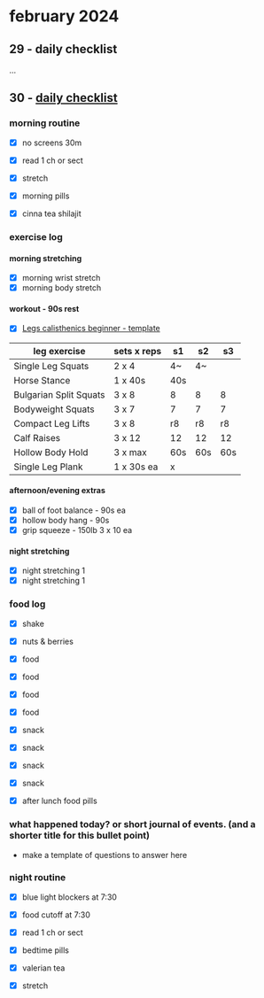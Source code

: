 # february 2024

## 29 - daily checklist

...

## 30 - [daily checklist](../../lifecycles/daily_checkist.md)

### morning routine

- [x] no screens 30m
- [x] read 1 ch or sect
- [x] stretch

- [x] morning pills
- [x] cinna tea shilajit

### exercise log

#### morning stretching

- [x] morning wrist stretch
- [x] morning body stretch

#### workout - 90s rest

- [x] [Legs calisthenics beginner - template](../../fitness/beginner%20calisthenics/Legs.md)

|leg exercise|sets x reps|s1|s2|s3|
|-|-|-|-|-|
|Single Leg Squats|2 x 4|4~|4~||
|Horse Stance|1 x 40s|40s|||
|Bulgarian Split Squats|3 x 8|8|8|8|
|Bodyweight Squats|3 x 7|7|7|7|
|Compact Leg Lifts|3 x 8|r8|r8|r8|
|Calf Raises|3 x 12|12|12|12|
|Hollow Body Hold|3 x max|60s|60s|60s|
|Single Leg Plank|1 x 30s ea|x|||

#### afternoon/evening extras

- [x] ball of foot balance - 90s ea
- [x] hollow body hang - 90s
- [x] grip squeeze - 150lb 3 x 10 ea

#### night stretching

- [x] night stretching 1
- [x] night stretching 1

### food log

- [x] shake
- [x] nuts & berries
- [x] food
- [x] food
- [x] food
- [x] food
- [x] snack
- [x] snack
- [x] snack
- [x] snack

- [x] after lunch food pills

### what happened today? or short journal of events. (and a shorter title for this bullet point)

- make a template of questions to answer here

### night routine

- [x] blue light blockers at 7:30
- [x] food cutoff at 7:30

- [x] read 1 ch or sect

- [x] bedtime pills
- [x] valerian tea

- [x] stretch
